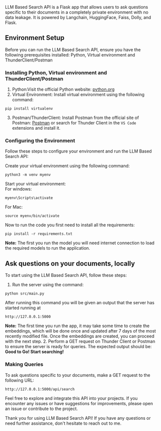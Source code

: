 LLM Based Search API is a Flask app that allows users to ask questions specific to their documents in a completely private environment with no data leakage. It is powered by Langchain, HuggingFace, Faiss, Dolly, and Flask.

## Environment Setup
Before you can run the LLM Based Search API, ensure you have the following prerequisites installed:
Python, Virtual environment and ThunderClient/Postman
### Installing Python, Virtual environment and ThunderClient/Postman
1. Python:Visit the official Python website: [python.org](https://www.python.org)   
2. Virtual Environment: Install virtual environment using the following command:  
``` 
pip install virtualenv
```      
3. Postman/ThunderClient: Install Postman from the official site of Postman: [Postman](https://www.postman.com/downloads/) or search for Thunder Client in the `VS Code` extensions and install it.

### Configuring the Environment
Follow these steps to configure your environment and run the LLM Based Search API:  

Create your virtual environment using the following command:  
```
python3 -m venv myenv
```

Start your virtual environment:  
For windows:  
```
myenv\Scripts\activate
```   

For Mac:  
```
source myenv/bin/activate
```  

Now to run the code you first need to install all the requirements:  
```
pip install -r requirements.txt
```    

**Note:**  The first you run the model you will need internet connection to load the required models to run the application.

## Ask questions on your documents, locally
To start using the LLM Based Search API, follow these steps:  

1. Run the server using the command:
```
python src/main.py 
```  

After running this command you will be given an output that the server has started running at 
```
http://127.0.0.1:5000
```     
**Note:** The first time you run the app, it may take some time to create the embeddings, which will be done once and updated after 7 days of the most recently modified file. Once the embeddings are created, you can proceed with the next step.
2. Perform a GET request on Thunder Client or Postman to ensure the server is ready for queries. The expected output should be: **Good to Go! Start searching!**  

### Making Queries
To ask questions specific to your documents, make a GET request to the following URL:  
```
http://127.0.0.1:5000/api/search
```      

Feel free to explore and integrate this API into your projects. If you encounter any issues or have suggestions for improvements, please open an issue or contribute to the project.

Thank you for using LLM Based Search API! If you have any questions or need further assistance, don't hesitate to reach out to me.






